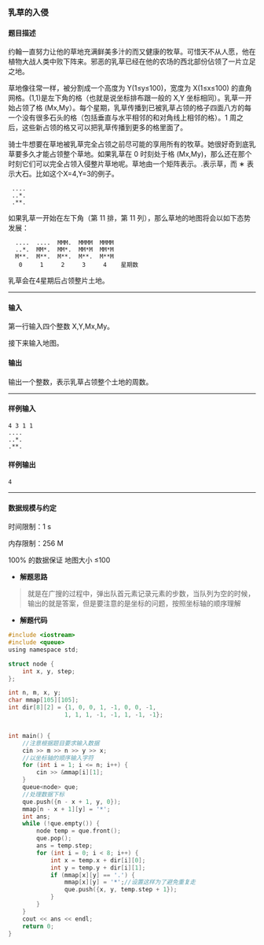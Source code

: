 ### 乳草的入侵

#### 题目描述

 约翰一直努力让他的草地充满鲜美多汁的而又健康的牧草。可惜天不从人愿，他在植物大战人类中败下阵来。邪恶的乳草已经在他的农场的西北部份佔领了一片立足之地。

 草地像往常一样，被分割成一个高度为 Y(1≤y≤100)，宽度为 X(1≤x≤100) 的直角网格。(1,1)是左下角的格（也就是说坐标排布跟一般的 X,Y 坐标相同）。乳草一开始占领了格 (Mx,My）。每个星期，乳草传播到已被乳草占领的格子四面八方的每一个没有很多石头的格（包括垂直与水平相邻的和对角线上相邻的格）。1 周之后，这些新占领的格又可以把乳草传播到更多的格里面了。

 骑士牛想要在草地被乳草完全占领之前尽可能的享用所有的牧草。她很好奇到底乳草要多久才能占领整个草地。如果乳草在 0 时刻处于格 (Mx,My)，那么还在那个时刻它们可以完全占领入侵整片草地呢。草地由一个矩阵表示。.表示草，而 ∗ 表示大石。比如这个X=4,Y=3的例子。

```
 ....
 ..*.
 .**.
```

如果乳草一开始在左下角（第 11 排，第 11 列），那么草地的地图将会以如下态势发展：

```
  ....  ....  MMM.  MMMM  MMMM  
  ..*.  MM*.  MM*.  MM*M  MM*M  
  M**.  M**.  M**.  M**.  M**M  
   0     1     2     3     4    星期数
```

乳草会在4星期后占领整片土地。

------

#### 输入

 第一行输入四个整数 X,Y,Mx,My。

 接下来输入地图。

#### 输出

 输出一个整数，表示乳草占领整个土地的周数。

------

#### 样例输入

```
4 3 1 1
....
..*.
.**.
```

#### 样例输出

```
4
```

------

#### 数据规模与约定

 时间限制：1 s

 内存限制：256 M

 100% 的数据保证 地图大小 ≤100

- **解题思路**

>   就是在广搜的过程中，弹出队首元素记录元素的步数，当队列为空的时候，输出的就是答案，但是要注意的是坐标的问题，按照坐标轴的顺序理解

- **解题代码**

``` c
#include <iostream>
#include <queue>
using namespace std;

struct node {
	int x, y, step;
};

int n, m, x, y;
char mmap[105][105];
int dir[8][2] = {1, 0, 0, 1, -1, 0, 0, -1,
				1, 1, 1, -1, -1, 1, -1, -1};


int main() {
	//注意根据题目要求输入数据 
	cin >> m >> n >> y >> x;
	//以坐标轴的顺序输入字符 
	for (int i = 1; i <= n; i++) {
		cin >> &mmap[i][1];
	}
	queue<node> que;
	//处理数据下标 
	que.push({n - x + 1, y, 0});
	mmap[n - x + 1][y] = '*';
	int ans;
	while (!que.empty()) {
		node temp = que.front();
		que.pop();
		ans = temp.step;
		for (int i = 0; i < 8; i++) {
			int x = temp.x + dir[i][0];
			int y = temp.y + dir[i][1];
			if (mmap[x][y] == '.') {
				mmap[x][y] = '*';//设置这样为了避免重复走 
				que.push({x, y, temp.step + 1});
			}
		}
	}
	cout << ans << endl;
	return 0;
}
```

